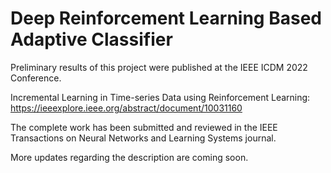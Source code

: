 # Deep Reinforcement Learning Based Adaptive Classifier

Preliminary results of this project were published at the IEEE ICDM 2022 Conference.

Incremental Learning in Time-series Data using Reinforcement Learning: https://ieeexplore.ieee.org/abstract/document/10031160

The complete work has been submitted and reviewed in the IEEE Transactions on Neural Networks and Learning Systems journal.

More updates regarding the description are coming soon.
